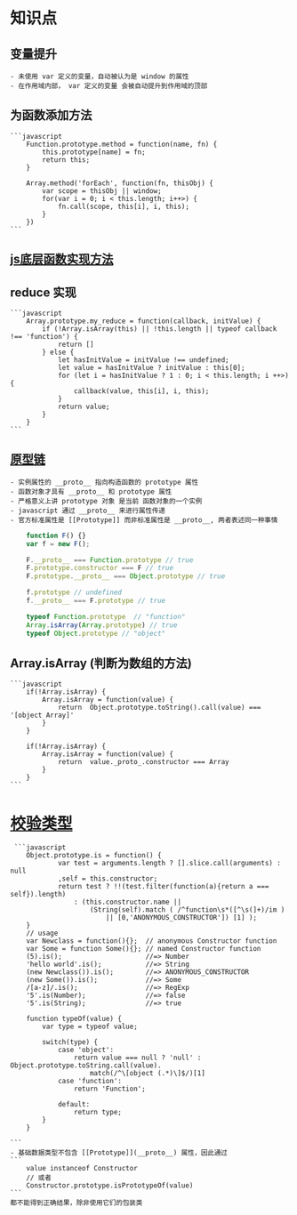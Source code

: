 
# 知识点

## 变量提升

    - 未使用 var 定义的变量，自动被认为是 window 的属性
    - 在作用域内部， var 定义的变量 会被自动提升到作用域的顶部

## 为函数添加方法

    ```javascript
        Function.prototype.method = function(name, fn) {
            this.prototype[name] = fn;
            return this;
        }
        
        Array.method('forEach', function(fn, thisObj) {
            var scope = thisObj || window;
            for(var i = 0; i < this.length; i++>) {
                fn.call(scope, this[i], i, this);
            }
        })
    ```

## [js底层函数实现方法](https://cloud.tencent.com/developer/article/1477588)

## reduce 实现

    ```javascript
        Array.prototype.my_reduce = function(callback, initValue) {
            if (!Array.isArray(this) || !this.length || typeof callback !== 'function') {
                return []
            } else {
                let hasInitValue = initValue !== undefined;
                let value = hasInitValue ? initValue : this[0];
                for (let i = hasInitValue ? 1 : 0; i < this.length; i ++>) {
                    callback(value, this[i], i, this);
                }
                return value;
            }
        }
    ```
## [原型链](https://github.com/creeperyang/blog/issues/9)
    
    - 实例属性的 __proto__ 指向构造函数的 prototype 属性
    - 函数对象才具有 __proto__ 和 prototype 属性
    - 严格意义上讲 prototype 对象 是当前 函数对象的一个实例
    - javascript 通过 __proto__ 来进行属性传递
    - 官方标准属性是 [[Prototype]] 而非标准属性是 __proto__, 两者表述同一种事情

```javascript
    function F() {}
    var f = new F();

    F.__proto__ === Function.prototype // true
    F.prototype.constructor === F // true
    F.prototype.__proto__ === Object.prototype // true

    f.prototype // undefined
    f.__proto__ === F.prototype // true

    typeof Function.prototype  // "function"
    Array.isArray(Array.prototype) // true
    typeof Object.prototype // "object"
```

## Array.isArray (判断为数组的方法)

    ```javascript
        if(!Array.isArray) {
            Array.isArray = function(value) {
                return  Object.prototype.toString().call(value) === '[object Array]'
            }
        }

        if(!Array.isArray) {
            Array.isArray = function(value) {
                return  value._proto_.constructor === Array
            }
        }
    ```

# [校验类型](https://stackoverflow.com/questions/472418/why-is-4-not-an-instance-of-number)

     ```javascript
        Object.prototype.is = function() {
                var test = arguments.length ? [].slice.call(arguments) : null
                ,self = this.constructor;
                return test ? !!(test.filter(function(a){return a === self}).length)
                    : (this.constructor.name ||
                        (String(self).match ( /^function\s*([^\s(]+)/im )
                            || [0,'ANONYMOUS_CONSTRUCTOR']) [1] );
        }
        // usage
        var Newclass = function(){};  // anonymous Constructor function
        var Some = function Some(){}; // named Constructor function
        (5).is();                     //=> Number
        'hello world'.is();           //=> String
        (new Newclass()).is();        //=> ANONYMOUS_CONSTRUCTOR
        (new Some()).is();            //=> Some
        /[a-z]/.is();                 //=> RegExp
        '5'.is(Number);               //=> false
        '5'.is(String);               //=> true

        function typeOf(value) {
            var type = typeof value;

            switch(type) {
                case 'object':
                    return value === null ? 'null' : Object.prototype.toString.call(value).
                        match(/^\[object (.*)\]$/)[1]
                case 'function':
                    return 'Function';

                default:
                    return type;
            }
        }
        
    ```
    - 基础数据类型不包含 [[Prototype]](__proto__) 属性，因此通过
    ```
        value instanceof Constructor 
        // 或者
        Constructor.prototype.isPrototypeOf(value)
    ```
    都不能得到正确结果，除非使用它们的包装类
